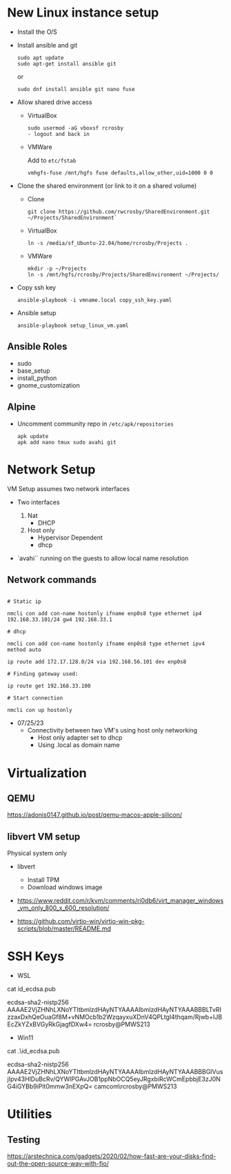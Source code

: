 # New Linux instance setup

- Install the O/S

- Install ansible and git

    ```shell
    sudo apt update
    sudo apt-get install ansible git
    ```

    or

    ```shell
    sudo dnf install ansible git nano fuse
    ```

- Allow shared drive access

    - VirtualBox

        ```shell
        sudo usermod -aG vboxsf rcrosby
        - logout and back in

    - VMWare

        Add to `etc/fstab`

        ```shell
        vmhgfs-fuse /mnt/hgfs fuse defaults,allow_other,uid=1000 0 0
        ```

- Clone the shared environment (or link to it on a shared volume)

    - Clone

        ```shell
        git clone https://github.com/rwcrosby/SharedEnvironment.git ~/Projects/SharedEnvironment`
        ```

    - VirtualBox

        ```shell
        ln -s /media/sf_Ubuntu-22.04/home/rcrosby/Projects .
        ```
    - VMWare

        ```shell
        mkdir -p ~/Projects
        ln -s /mnt/hgfs/rcrosby/Projects/SharedEnvironment ~/Projects/
        ```

- Copy ssh key

    ```shell
    ansible-playbook -i vmname.local copy_ssh_key.yaml
    ``````

- Ansible setup

    ```shell
    ansible-playbook setup_linux_vm.yaml
    ``````

## Ansible Roles

- sudo
- base_setup
- install_python
- gnome_customization

## Alpine

- Uncomment community repo in `/etc/apk/repositories`

    ```shell
    apk update
    apk add nano tmux sudo avahi git
    ```

# Network Setup

VM Setup assumes two network interfaces

- Two interfaces
    1. Nat
        - DHCP
    2. Host only 
        - Hypervisor Dependent
        - dhcp

- `avahi`` running on the guests to allow local name resolution

## Network commands

```shell

# Static ip

nmcli con add con-name hostonly ifname enp0s8 type ethernet ip4 192.168.33.101/24 gw4 192.168.33.1

# dhcp

nmcli con add con-name hostonly ifname enp0s8 type ethernet ipv4 method auto

ip route add 172.17.128.0/24 via 192.168.56.101 dev enp0s8

# Finding gateway used:

ip route get 192.168.33.100

# Start connection

nmcli con up hostonly

```

- 07/25/23
    - Connectivity between two VM's using host only networking
        - Host only adapter set to dhcp
        - Using .local as domain name


# Virtualization

## QEMU

https://adonis0147.github.io/post/qemu-macos-apple-silicon/


## libvert VM setup

Physical system only

- libvert
    - Install TPM
    - Download windows image

- https://www.reddit.com/r/kvm/comments/ri0db6/virt_manager_windows_vm_only_800_x_600_resolution/

- https://github.com/virtio-win/virtio-win-pkg-scripts/blob/master/README.md


# SSH Keys

- WSL

cat id_ecdsa.pub

ecdsa-sha2-nistp256 AAAAE2VjZHNhLXNoYTItbmlzdHAyNTYAAAAIbmlzdHAyNTYAAABBBLTvRIzzaxDxhQeOuaGf8M+vNMOcb1b2WzqayxuXDnV4QPLtgl4thqam/Rjwb+IJBEcZkYZxBVGyRkGjagfDXw4= rcrosby@PMWS213

- Win11

cat .\id_ecdsa.pub


ecdsa-sha2-nistp256 AAAAE2VjZHNhLXNoYTItbmlzdHAyNTYAAAAIbmlzdHAyNTYAAABBBGIVusjIpv43HlDuBcRv/QYWlPGAvJOB1ppNbOCQ5eyJRgxbiRcWCmEpbbjE3zJ0NG4iGYBb9iPlt0mmw3nEXpQ= camcom\rcrosby@PMWS213

# Utilities

## Testing

https://arstechnica.com/gadgets/2020/02/how-fast-are-your-disks-find-out-the-open-source-way-with-fio/



